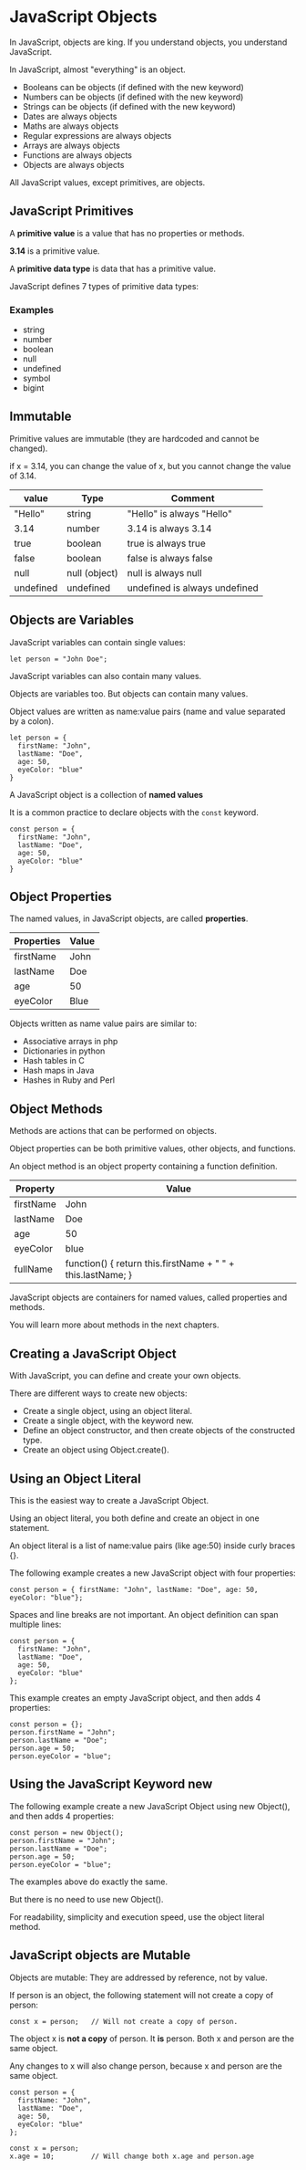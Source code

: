 # JavaScript Objects

In JavaScript, objects are king. If you understand objects, you understand JavaScript.

In JavaScript, almost "everything" is an object.

* Booleans can be objects (if defined with the new keyword)
* Numbers can be objects (if defined with the new keyword)
* Strings can be objects (if defined with the new keyword)
* Dates are always objects
* Maths are always objects
* Regular expressions are always objects
* Arrays are always objects
* Functions are always objects
* Objects are always objects

All JavaScript values, except primitives, are objects.

## JavaScript Primitives

A **primitive value** is a value that has no properties or methods.

**3.14** is a primitive value.

A **primitive data type** is data that has a primitive value.

JavaScript defines 7 types of primitive data types:

### Examples

* string
* number
* boolean
* null
* undefined
* symbol
* bigint

## Immutable

Primitive values are immutable (they are hardcoded and cannot be changed).

if x = 3.14, you can change the value of x, but you cannot change the value of 3.14.

| value     | Type          | Comment                       |
| --------- | ------------- | ----------------------------- |
| "Hello"   | string        | "Hello" is always "Hello"     |
| 3.14      | number        | 3.14 is always 3.14           |
| true      | boolean       | true is always true           |
| false     | boolean       | false is always false         |
| null      | null (object) | null is always null           |
| undefined | undefined     | undefined is always undefined |

## Objects are Variables

JavaScript variables can contain single values:

```
let person = "John Doe";
```

JavaScript variables can also contain many values.

Objects are variables too. But objects can contain many values.

Object values are written as name:value pairs (name and value separated by a colon).

```
let person = {
  firstName: "John",
  lastName: "Doe",
  age: 50,
  eyeColor: "blue"
}
```

A JavaScript object is a collection of **named values**

It is a common practice to declare objects with the `const` keyword.

```
const person = {
  firstName: "John", 
  lastName: "Doe",
  age: 50,
  ayeColor: "blue"
}
```

## Object Properties

The named values, in JavaScript objects, are called **properties**.

| **Properties** | **Value** |
| -------------- | --------- |
| firstName      | John      |
| lastName       | Doe       |
| age            | 50        |
| eyeColor       | Blue      |


Objects written as name value pairs are similar to:

* Associative arrays in php
* Dictionaries in python
* Hash tables in C
* Hash maps in Java
* Hashes in Ruby and Perl


## Object Methods

Methods are actions that can be performed on objects.

Object properties can be both primitive values, other objects, and functions.

An object method is an object property containing a function definition.

| Property  | Value                                                       |
| --------- | ----------------------------------------------------------- |
| firstName | John                                                        |
| lastName  | Doe                                                         |
| age       | 50                                                          |
| eyeColor  | blue                                                        |
| fullName  | function() { return this.firstName + " " + this.lastName; } |

JavaScript objects are containers for named values, called properties and methods.

You will learn more about methods in the next chapters.

## Creating a JavaScript Object

With JavaScript, you can define and create your own objects.

There are different ways to create new objects:

* Create a single object, using an object literal.
* Create a single object, with the keyword new.
* Define an object constructor, and then create objects of the constructed type.
* Create an object using Object.create().

## Using an Object Literal

This is the easiest way to create a JavaScript Object.

Using an object literal, you both define and create an object in one statement.

An object literal is a list of name:value pairs (like age:50) inside curly braces {}.

The following example creates a new JavaScript object with four properties:

```
const person = { firstName: "John", lastName: "Doe", age: 50, eyeColor: "blue"};
```

Spaces and line breaks are not important. An object definition can span multiple lines:

```
const person = {
  firstName: "John",
  lastName: "Doe",
  age: 50,
  eyeColor: "blue"
};
```

This example creates an empty JavaScript object, and then adds 4 properties:

```
const person = {};
person.firstName = "John";
person.lastName = "Doe";
person.age = 50;
person.eyeColor = "blue";
```

## Using the JavaScript Keyword new

The following example create a new JavaScript Object using new Object(), and then adds 4 properties:

```
const person = new Object();
person.firstName = "John";
person.lastName = "Doe";
person.age = 50;
person.eyeColor = "blue";
```

The examples above do exactly the same.

But there is no need to use new Object().

For readability, simplicity and execution speed, use the object literal method.

## JavaScript objects are Mutable

Objects are mutable: They are addressed by reference, not by value.

If person is an object, the following statement will not create a copy of person:

```
const x = person;   // Will not create a copy of person.
```

The object x is **not a copy** of person. It **is** person. Both x and person are the same object.

Any changes to x will also change person, because x and person are the same object.

```
const person = {
  firstName: "John",
  lastName: "Doe",
  age: 50, 
  eyeColor: "blue"
};

const x = person;
x.age = 10;         // Will change both x.age and person.age
```